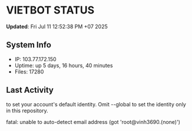 # VIETBOT STATUS
**Updated**: Fri Jul 11 12:52:38 PM +07 2025

## System Info
- IP: 103.77.172.150
- Uptime: up 5 days, 16 hours, 40 minutes
- Files: 17280

## Last Activity

to set your account's default identity.
Omit --global to set the identity only in this repository.

fatal: unable to auto-detect email address (got 'root@vinh3690.(none)')
